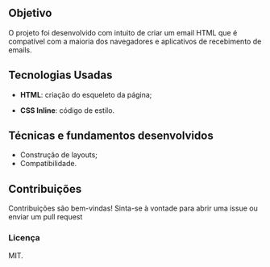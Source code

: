 ## Objetivo

O projeto foi desenvolvido com intuito de criar um email HTML que é compatível com a maioria dos navegadores e aplicativos de recebimento de emails.

## Tecnologias Usadas

- **HTML**: criação do esqueleto da página;

- **CSS Inline**: código de estilo.
  
## Técnicas e fundamentos desenvolvidos

- Construção de layouts;
- Compatibilidade.

## Contribuições

Contribuições são bem-vindas! Sinta-se à vontade para abrir uma issue ou enviar um pull request

### Licença

MIT.
